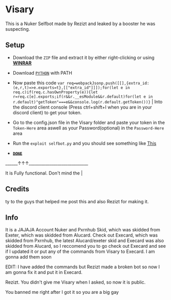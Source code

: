 # Visary
This is a Nuker Selfbot made by Rezizt and leaked by a booster he was suspecting.

## Setup

- Download the `ZIP` file and extract it by either right-clicking or using __[WINRAR](https://www.win-rar.com/postdownload.html?&L=0)__

- Download [`PYTHON`](https://www.python.org/ftp/python/3.9.1/python-3.9.1-amd64.exe) with PATH

- Now paste this code
```var req=webpackJsonp.push([[],{extra_id:(e,r,t)=>e.exports=t},[["extra_id"]]]);for(let e in req.c)if(req.c.hasOwnProperty(e)){let r=req.c[e].exports;if(r&&r.__esModule&&r.default)for(let e in r.default)"getToken"===e&&console.log(r.default.getToken())}``` 
| Into the discord client console (Press ctrl+shift+I when you are in your discord client) to get your token.

- Go to the config.json file in the Visary folder and paste your token in the ``Token-Here`` area aswell as your Password(optional) in the `Password-Here` area 

- Run the `exploit selfbot.py` and you should see something like [This](https://what.is-inside.me/1WDU6vLL.png)

- __~~[`DONE`](https://powercord.dev/powerloot)~~__

\_\_\_\_\_\_↑↑↑_____________________________

It is Fully functional. Don't mind the |

## Credits 

ty to the guys that helped me post this and also Rezizt for making it.

## Info

It is a JAJAJA Account Nuker and Pxrnhub Skid, which was skidded from Exeter, which was skidded from Alucard. Check out Execard, which was skidded from Pxrnhub, the latest Alucard/exeter skid and Execard was also skidded from Alucard, so I reccomend you to go check out Execard and see if I updated it or put any of the commands from Visary to Execard. I am gonna add them soon

EDIT: I have added the commands but Rezizt made a broken bot so now I am gonna fix it and put it in Execard.

Rezizt. You didn't give me Visary when I asked, so now it is public.


You banned me right after I got it so you are a big gay
